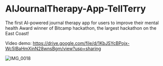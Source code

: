 # AIJournalTherapy-App-TellTerry
The first AI-powered journal therapy app for users to improve their mental health
Award winner of Bitcamp hackathon, the largest hackathon on the East Coast!


Video demo: https://drive.google.com/file/d/1KbJSYcBPojx-Wc5IBaHmXinN28wnsBgm/view?usp=sharing



![IMG_0018](https://github.com/user-attachments/assets/4e3f09ce-590f-4e15-9047-d1f13682d312)
